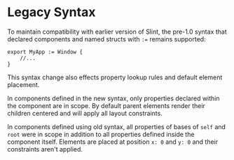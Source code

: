 <!-- Copyright © SixtyFPS GmbH <info@slint.dev> ; SPDX-License-Identifier: MIT -->
# Legacy Syntax

To maintain compatibility with earlier version of Slint, the pre-1.0 syntax that declared
components and named structs with `:=` remains supported:

```{codemirror} slint,no-preview
export MyApp := Window {
    //...
}
```

This syntax change also effects property lookup rules and default element placement.

In components defined in the new syntax, only properties declared within the
component are in scope. By default parent elements render their children centered
and will apply all layout constraints.

In components defined using old syntax, all properties of bases of `self` and
`root` were in scope in addition to all properties defined inside the component
itself. Elements are placed at position `x: 0` and `y: 0` and their constraints
aren't applied.
